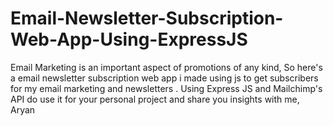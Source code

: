 # Email-Newsletter-Subscription-Web-App-Using-ExpressJS
Email Marketing is an important aspect of promotions of any kind,
So here's a email newsletter subscription web app i made using js to get subscribers for my email marketing and newsletters . 
Using Express JS and Mailchimp's API do use it for your personal project and share you insights with me,
Aryan
